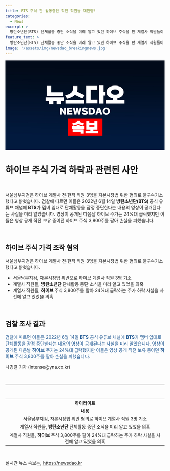 ```yaml
---
title: BTS 주식 판 활동중단 직전 직원들 재판행!
categories:
  - News
excerpt: >
  방탄소년단(BTS) 단체활동 중단 소식을 미리 알고 있던 하이브 주식을 판 계열사 직원들이 재판에 넘겨졌습니다. 서울남부지검은 자본시장법 위반 혐의로 불구속기소한 것으로 알려졌습니다. 이들은 BTS의 멤버 입대로 단체활동이 중단된다는 내용의 영상이 공개되기 전에 주식을 팔아 손실을 피했다고 합니다. 이로 인해 하이브 주가는 24%대로 급락했습니다.
feature_text: >
  방탄소년단(BTS) 단체활동 중단 소식을 미리 알고 있던 하이브 주식을 판 계열사 직원들이 재판에 넘겨졌습니다. 서울남부지검은 자본시장법 위반 혐의로 불구속기소한 것으로 알려졌습니다. 이들은 BTS의 멤버 입대로 단체활동이 중단된다는 내용의 영상이 공개되기 전에 주식을 팔아 손실을 피했다고 합니다. 이로 인해 하이브 주가는 24%대로 급락했습니다.
image: '/assets/img/newsdao_breakingnews.jpg'
---
```


<p><img src="/assets/img/newsdao_breakingnews.jpg" alt="implanttips 속보" /></p>

<h1 data-ke-size="size26">하이브 주식 가격 하락과 관련된 사안</h1>

<p data-ke-size="size16">&nbsp;</p>

<p>서울남부지검은 하이브 계열사 전·현직 직원 3명을 자본시장법 위반 혐의로 불구속기소했다고 밝혔습니다. 검찰에 따르면 이들은 2022년 6월 14일 <b>방탄소년단(BTS)</b> 공식 유튜브 채널에 <b>BTS</b>가 멤버 입대로 단체활동을 잠정 중단한다는 내용의 영상이 공개된다는 사실을 미리 알았습니다. 영상이 공개된 다음날 하이브 주가는 24%대 급락했지만 이들은 영상 공개 직전 보유 중이던 하이브 주식 3,800주를 팔아 손실을 피했습니다.</p>

<p data-ke-size="size16">&nbsp;</p>

<h2 data-ke-size="size26">하이브 주식 가격 조작 혐의</h2>

<p data-ke-size="size16">서울남부지검은 하이브 계열사 전·현직 직원 3명을 자본시장법 위반 혐의로 불구속기소했다고 밝혔습니다.</p>

<ul>
<li>서울남부지검, 자본시장법 위반으로 하이브 계열사 직원 3명 기소</li>
<li>계열사 직원들, <b>방탄소년단</b> 단체활동 중단 소식을 미리 알고 있었을 의혹</li>
<li>계열사 직원들, <b>하이브</b> 주식 3,800주를 팔아 24%대 급락하는 주가 하락 사실을 사전에 알고 있었을 의혹</li>
</ul>

<p data-ke-size="size16">&nbsp;</p>

<h2 data-ke-size="size26">검찰 조사 결과</h2>

<p data-ke-size="size16"><span style="color: #1a5490;">검찰에 따르면 이들은 2022년 6월 14일 <b>BTS</b> 공식 유튜브 채널에 <b>BTS</b>가 멤버 입대로 단체활동을 잠정 중단한다는 내용의 영상이 공개된다는 사실을 미리 알았습니다. 영상이 공개된 다음날 <b>하이브</b> 주가는 24%대 급락했지만 이들은 영상 공개 직전 보유 중이던 <b>하이브</b> 주식 3,800주를 팔아 손실을 피했습니다.</span></p>

<p data-ke-size="size16">나경렬 기자 (intense@yna.co.kr)</p>

<p data-ke-size="size16">&nbsp;</p>

<hr>

<p data-ke-size="size16">&nbsp;</p>

<table>
<tbody>
<tr>
<td style="text-align: center; height: 17px;"><b>하이라이트</b></td>
</tr>
<tr>
<td style="text-align: center; height: 17px;"><b>내용</b></td>
</tr>
<tr>
<td style="text-align: center; height: 17px;">서울남부지검, 자본시장법 위반 혐의로 하이브 계열사 직원 3명 기소</td>
</tr>
<tr>
<td style="text-align: center; height: 17px;">계열사 직원들, <b>방탄소년단</b> 단체활동 중단 소식을 미리 알고 있었을 의혹</td>
</tr>
<tr>
<td style="text-align: center; height: 17px;">계열사 직원들, <b>하이브</b> 주식 3,800주를 팔아 24%대 급락하는 주가 하락 사실을 사전에 알고 있었을 의혹</td>
</tr>
</tbody>
</table>

<p data-ke-size="size16">&nbsp;</p>
실시간 뉴스 속보는, <a href="https://newsdao.kr" rel="dofollow">https://newsdao.kr</a>


